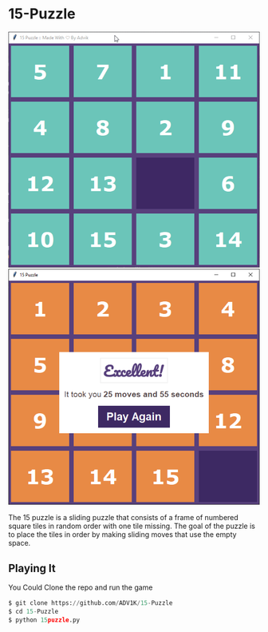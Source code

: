 # 15-Puzzle

<img src="demo.gif">
<img src="score.png">

The 15 puzzle is a sliding puzzle that consists of a frame of numbered square tiles in random order with one tile missing. The goal of the puzzle is to place the tiles in order by making sliding moves that use the empty space.

## Playing It
You Could Clone the repo and run the game
```python
$ git clone https://github.com/ADV1K/15-Puzzle
$ cd 15-Puzzle
$ python 15puzzle.py
```
